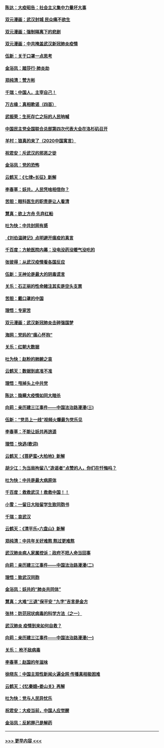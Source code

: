 #### [陈达：大疫昭告：社会主义集中力量坏大事](../pages/nsc993/n11859419.md?t=02110633) 
#### [双元漫画：武汉封城 民众痛不欲生](../pages/nsc993/n11859287.md?t=02110633) 
#### [双元漫画：强制隔离下的悲剧](../pages/nsc993/n11859244.md?t=02110633) 
#### [双元漫画：中共掩盖武汉新冠肺炎疫情](../pages/nsc993/n11858249.md?t=02110633) 
#### [伍新：关于口罩一点思考](../pages/nsc993/n11859195.md?t=02110633) 
#### [金浴凤：踏莎行‧肺炎劫](../pages/nsc993/n11858227.md?t=02110633) 
#### [郑纯清：赞方彬](../pages/nsc993/n11856803.md?t=02110633) 
#### [千瑞；中国人，主宰自己！](../pages/nsc993/n11856793.md?t=02110633) 
#### [万古缘：真相歌谣（四首）](../pages/nsc993/n11856263.md?t=02110633) 
#### [武振荣：生死存亡之际的人民呐喊](../pages/nsc993/n11856256.md?t=02110633) 
#### [中国民主党全国联合总部第四次代表大会在洛杉矶召开](../pages/nsc993/n11856344.md?t=02110633) 
#### [羊村：狼真的来了（2020中国寓言）](../pages/nsc993/n11856229.md?t=02110633) 
#### [祝君安：斥武汉的邪恶之徒](../pages/nsc993/n11855861.md?t=02110633) 
#### [金浴凤：党的恐怖](../pages/nsc993/n11855849.md?t=02110633) 
#### [云鹤天：《七律▪长征》新解](../pages/nsc993/n11855479.md?t=02110633) 
#### [李春草：妖共，人民凭啥相信你？](../pages/nsc993/n11855196.md?t=02110633) 
#### [苦胆：眼科医生的职责是让人看清](../pages/nsc993/n11853840.md?t=02110633) 
#### [慧真：欲上方舟 先弃红船](../pages/nsc993/n11853483.md?t=02110633) 
#### [吐为快：中共封网有感](../pages/nsc993/n11852575.md?t=02110633) 
#### [《刘伯温碑记》点明避开瘟疫的真言](../pages/nsc993/n11852128.md?t=02110633) 
#### [千百度：方舱医院内幕：没电没药没暖气没吃的](../pages/nsc993/n11850211.md?t=02110633) 
#### [张彼得：从武汉疫情看各国反应](../pages/nsc993/n11850102.md?t=02110633) 
#### [伍新：无神论是最大的阴毒谎言](../pages/nsc993/n11846129.md?t=02110633) 
#### [关乐：石正丽的性命赌注其实是空头支票](../pages/nsc993/n11846109.md?t=02110633) 
#### [苦胆：戴口罩的中国](../pages/nsc993/n11845576.md?t=02110633) 
#### [理悟：专家苦](../pages/nsc993/n11845564.md?t=02110633) 
#### [双元漫画：武汉新冠肺炎击碎强国梦](../pages/nsc993/n11843320.md?t=02110633) 
#### [海网：党妈的“瘟心怀抱”](../pages/nsc993/n11840740.md?t=02110633) 
#### [关乐：红朝大数据](../pages/nsc993/n11840675.md?t=02110633) 
#### [吐为快：赵粉的肺腑之哀](../pages/nsc993/n11840618.md?t=02110633) 
#### [云鹤天：数据到底准不准](../pages/nsc993/n11840325.md?t=02110633) 
#### [理悟：甩掉头上中共党](../pages/nsc993/n11838826.md?t=02110633) 
#### [陈达：隐瞒大疫情如同大暗杀](../pages/nsc993/n11838771.md?t=02110633) 
#### [向莉：亲历建三江事件——中国法治路漫漫(三)](../pages/nsc993/n11831825.md?t=02110633) 
#### [伍新：“党员上一线”视频火爆最为党乐见](../pages/nsc993/n11838200.md?t=02110633) 
#### [李春草：不能让妖共再逍遥](../pages/nsc993/n11838102.md?t=02110633) 
#### [理悟：快逃(歌词)](../pages/nsc993/n11838083.md?t=02110633) 
#### [云鹤天：《菩萨蛮▪大柏地》新解](../pages/nsc993/n11838059.md?t=02110633) 
#### [胡少江：为当局拘留八“造谣者”点赞的人，你们在忏悔吗？](../pages/nsc993/n11836801.md?t=02110633) 
#### [吐为快：中共是最大病原体](../pages/nsc993/n11836748.md?t=02110633) 
#### [千百度：救救武汉！救救中国！！](../pages/nsc993/n11836145.md?t=02110633) 
#### [小雪：一留日大陆留学生致同胞书](../pages/nsc993/n11834624.md?t=02110633) 
#### [千瑞：哀武汉](../pages/nsc993/n11833647.md?t=02110633) 
#### [云鹤天：《清平乐▪六盘山》新解](../pages/nsc993/n11833611.md?t=02110633) 
#### [郑纯清：中共年关好难熬 熬过更难熬](../pages/nsc993/n11833489.md?t=02110633) 
#### [武汉肺炎病人家属控诉：政府不把人命当回事](../pages/nsc993/n11833205.md?t=02110633) 
#### [向莉：亲历建三江事件——中国法治路漫漫(二)](../pages/nsc993/n11829102.md?t=02110633) 
#### [理悟：致武汉同胞](../pages/nsc993/n11831522.md?t=02110633) 
#### [金浴凤：妖共的“肺炎共同体”](../pages/nsc993/n11829448.md?t=02110633) 
#### [慧真：大难“三退”保平安 “九字”吉言是金方](../pages/nsc993/n11829501.md?t=02110633) 
#### [张林：防范冠状病毒的科学方法（之一）](../pages/nsc993/n11828618.md?t=02110633) 
#### [武汉肺炎 疫情到来如何自救？](../pages/nsc993/n11827632.md?t=02110633) 
#### [向莉：亲历建三江事件——中国法治路漫漫(一)](../pages/nsc993/n11827190.md?t=02110633) 
#### [关乐： 枪不敌病毒](../pages/nsc993/n11826746.md?t=02110633) 
#### [李春草：赵国的年滋味](../pages/nsc993/n11826321.md?t=02110633) 
#### [徐晓东：中国主观性新闻火遍全网 传播真相极困难](../pages/nsc993/n11826508.md?t=02110633) 
#### [云鹤天：《忆秦娥▪娄山关》再解](../pages/nsc993/n11824682.md?t=02110633) 
#### [吐为快：党与人民异忧乐](../pages/nsc993/n11824660.md?t=02110633) 
#### [祝君安：大疫当前，中国人应觉醒](../pages/nsc993/n11821946.md?t=02110633) 
#### [金浴凤：反躬罪己是解药](../pages/nsc993/n11820280.md?t=02110633) 

----
#### [ >>> 更早内容 <<< ](../indexes/nsc993-earlier.md)
